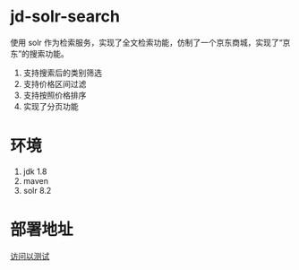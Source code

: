 # jd-solr-search
使用 solr 作为检索服务，实现了全文检索功能，仿制了一个京东商城，实现了“京东”的搜索功能。

1. 支持搜索后的类别筛选
2. 支持价格区间过滤
3. 支持按照价格排序
4. 实现了分页功能

# 环境
1. jdk 1.8
2. maven
3. solr 8.2

# 部署地址
[访问以测试](http://167.71.143.69:8080/jd/product/list)

